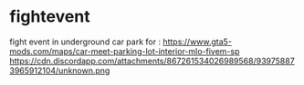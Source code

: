 # fightevent

fight event in underground car park for : https://www.gta5-mods.com/maps/car-meet-parking-lot-interior-mlo-fivem-sp
https://cdn.discordapp.com/attachments/867261534026989568/939758873965912104/unknown.png
